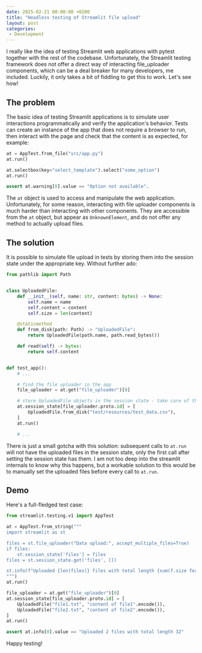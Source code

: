 ```yaml
---
date: 2025-02-21 00:00:00 +0200
title: "Headless testing of Streamlit file upload"
layout: post
categories:
 - Development
---
```


I really like the idea of testing Streamlit web applications with pytest together with the rest of the codebase.
Unfortunately, the Streamlit testing framework does not offer a direct way of interacting file_uploader components, which can be a deal breaker for many developers, me included.
Luckily, it only takes a bit of fiddling to get this to work.
Let's see how!

<!-- more -->

## The problem

The basic idea of testing Streamlit applications is to simulate user interactions programmatically and verify the application's behavior.
Tests can create an instance of the app that does not require a browser to run, then interact with the page and check that the content is as expected, for example:

```python
at = AppTest.from_file("src/app.py")
at.run()

at.selectbox(key="select_template").select("some_option")
at.run()

assert at.warning[0].value == "Option not available".
```

The `at` object is used to access and manipulate the web application.
Unfortunately, for some reason, interacting with file uploader components is much harder than interacting with other components.
They are accessible from the `at` object, but appear as `UnknownElement`, and do not offer any method to actually upload files.

## The solution

It is possible to simulate file upload in tests by storing them into the session state under the appropriate key.
Without further ado:

```python
from pathlib import Path


class UploadedFile:
    def __init__(self, name: str, content: bytes) -> None:
        self.name = name
        self.content = content
        self.size = len(content)

    @staticmethod
    def from_disk(path: Path) -> "UploadedFile":
        return UploadedFile(path.name, path.read_bytes())

    def read(self) -> bytes:
        return self.content


def test_app():
    # ...

    # find the file uploader in the app
    file_uploader = at.get("file_uploader")[0]

    # store UploadedFile objects in the session state - take care of the key!
    at.session_state[file_uploader.proto.id] = [
        UploadedFile.from_disk("test/resources/test_data.csv"),
    ]
    at.run()

    # ...
```

There is just a small gotcha with this solution: subsequent calls to `at.run` will not have the uploaded files in the session state, only the first call after setting the session state has them.
I am not too deep into the streamlit internals to know why this happens, but a workable solution to this would be to manually set the uploaded files before every call to `at.run`.

## Demo

Here's a full-fledged test case:

```python
from streamlit.testing.v1 import AppTest

at = AppTest.from_string("""
import streamlit as st

files = st.file_uploader("Data upload:", accept_multiple_files=True)
if files:
    st.session_state['files'] = files
files = st.session_state.get('files', [])

st.info(f"Uploaded {len(files)} files with total length {sum(f.size for f in files)}")
""")
at.run()

file_uploader = at.get("file_uploader")[0]
at.session_state[file_uploader.proto.id] = [
    UploadedFile("file1.txt", "content of file1".encode()),
    UploadedFile("file2.txt", "content of file2".encode()),
]
at.run()

assert at.info[0].value == "Uploaded 2 files with total length 32"
```

Happy testing!
